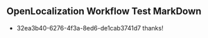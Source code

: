 ## OpenLocalization Workflow Test MarkDown
* 32ea3b40-6276-4f3a-8ed6-de1cab3741d7 
thanks!<!--HONumber=Mar16_HO4-->
